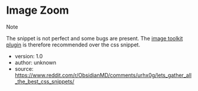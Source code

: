 # Image Zoom

> [!NOTE]  
> The snippet is not perfect and some bugs are present. The [image toolkit plugin](https://github.com/sissilab/obsidian-image-toolkit) is therefore recommended over the css snippet.

- version: 1.0
- author: unknown
- source: https://www.reddit.com/r/ObsidianMD/comments/urhx0g/lets_gather_all_the_best_css_snippets/
